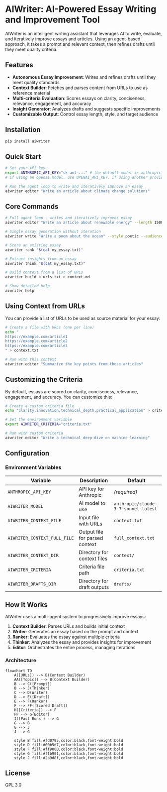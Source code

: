 # AIWriter: AI-Powered Essay Writing and Improvement Tool

AIWriter is an intelligent writing assistant that leverages AI to write, evaluate, and iteratively improve essays and articles. Using an agent-based approach, it takes a prompt and relevant context, then refines drafts until they meet quality criteria.

## Features

- **Autonomous Essay Improvement**: Writes and refines drafts until they meet quality standards
- **Context Builder**: Fetches and parses content from URLs to use as reference material
- **Multi-criteria Evaluation**: Scores essays on clarity, conciseness, relevance, engagement, and accuracy
- **Insight Generator**: Analyzes drafts and suggests specific improvements
- **Customizable Output**: Control essay length, style, and target audience

## Installation

```bash
pip install aiwriter
```

## Quick Start

```bash
# Set your API key
export ANTHROPIC_API_KEY="sk-ant-..." # the default model is anthropic's
# if using an openai model, use OPENAI_API_KEY, if using another provider, use "<PROVIDER_NAME>_API_KEY"

# Run the agent loop to write and iteratively improve an essay
aiwriter editor "Write an article about climate change solutions"
```

## Core Commands

```bash
# Full agent loop - writes and iteratively improves essay
aiwriter editor "Write an article about renewable energy" --length 1500

# Single essay generation without iteration
aiwriter write "Write a poem about the ocean" --style poetic --audience "children"

# Score an existing essay
aiwriter rank "$(cat my_essay.txt)"

# Extract insights from an essay
aiwriter think "$(cat my_essay.txt)"

# Build context from a list of URLs
aiwriter build < urls.txt > context.md

# Show detailed help
aiwriter help
```

## Using Context from URLs

You can provide a list of URLs to be used as source material for your essay:

```bash
# Create a file with URLs (one per line)
echo "
https://example.com/article1
https://example.com/article2
https://example.com/article3
" > context.txt

# Run with this context
aiwriter editor "Summarize the key points from these articles"
```

## Customizing the Criteria

By default, essays are scored on clarity, conciseness, relevance, engagement, and accuracy. You can customize this:

```bash
# Create a custom criteria file
echo "clarity,innovation,technical_depth,practical_application" > criteria.txt

# Set the environment variable
export AIWRITER_CRITERIA="criteria.txt"

# Run with custom criteria
aiwriter editor "Write a technical deep-dive on machine learning"
```

## Configuration

### Environment Variables

| Variable | Description | Default |
|----------|-------------|--------|
| `ANTHROPIC_API_KEY` | API key for Anthropic | *(required)* |
| `AIWRITER_MODEL` | AI model to use | `anthropic/claude-3-7-sonnet-latest` |
| `AIWRITER_CONTEXT_FILE` | Input file with URLs | `context.txt` |
| `AIWRITER_CONTEXT_FULL_FILE` | Output file for parsed context | `full_context.txt` |
| `AIWRITER_CONTEXT_DIR` | Directory for context files | `context/` |
| `AIWRITER_CRITERIA` | Criteria file path | `criteria.txt` |
| `AIWRITER_DRAFTS_DIR` | Directory for draft outputs | `drafts/` |

## How It Works

AIWriter uses a multi-agent system to progressively improve essays:

1. **Context Builder**: Parses URLs and builds initial context
2. **Writer**: Generates an essay based on the prompt and context
3. **Ranker**: Evaluates the essay against multiple criteria
4. **Thinker**: Analyzes the essay and provides insights for improvement 
5. **Editor**: Orchestrates the entire process, managing iterations

### Architecture

```mermaid
flowchart TD
    A([URLs]) --> B(Context Builder)
    AA([Topic]) --> B(Context Builder)
    B --> C([Prompt])
    B --> J(Thinker)
    C --> D(Writer)
    D --> E([Draft])
    E --> F(Ranker)
    F --> FF([Scored Draft])
    H([Criteria]) --> F
    FF --> G{Editor}
    I([Past Runs]) --> G
    G --> B
    G --> J
    J --> G

    style B fill:#fd0795,color:black,font-weight:bold
    style D fill:#00b5d7,color:black,font-weight:bold
    style F fill:#ff9000,color:black,font-weight:bold
    style G fill:#ffb901,color:black,font-weight:bold
    style J fill:#2a9d8f,color:black,font-weight:bold
```

## License

GPL 3.0
